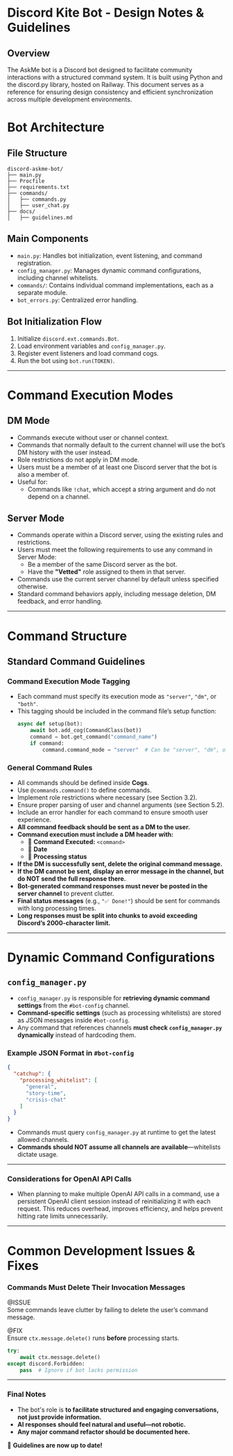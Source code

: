 # Discord Kite Bot - Design Notes & Guidelines

## Overview
The AskMe bot is a Discord bot designed to facilitate community interactions with a structured command system.
It is built using Python and the discord.py library, hosted on Railway. This document serves as a reference for
ensuring design consistency and efficient synchronization across multiple development environments.

# Bot Architecture

## File Structure
```
discord-askme-bot/
├── main.py
├── Procfile
├── requirements.txt
├── commands/
│   ├── commands.py
│   ├── user_chat.py
├── docs/
│   ├── guidelines.md
```


## Main Components
- `main.py`: Handles bot initialization, event listening, and command registration.
- `config_manager.py`: Manages dynamic command configurations, including channel whitelists.
- `commands/`: Contains individual command implementations, each as a separate module.
- `bot_errors.py`: Centralized error handling.

## Bot Initialization Flow
1. Initialize `discord.ext.commands.Bot`.
2. Load environment variables and `config_manager.py`.
3. Register event listeners and load command cogs.
4. Run the bot using `bot.run(TOKEN)`.

---

# Command Execution Modes

## DM Mode
- Commands execute without user or channel context.
- Commands that normally default to the current channel will use the bot’s DM history with the user instead.
- Role restrictions do not apply in DM mode.
- Users must be a member of at least one Discord server that the bot is also a member of.
- Useful for:
  - Commands like `!chat`, which accept a string argument and do not depend on a channel.

## Server Mode
- Commands operate within a Discord server, using the existing rules and restrictions.
- Users must meet the following requirements to use any command in Server Mode:
  - Be a member of the same Discord server as the bot.
  - Have the **"Vetted"** role assigned to them in that server.
- Commands use the current server channel by default unless specified otherwise.
- Standard command behaviors apply, including message deletion, DM feedback, and error handling.

---

# Command Structure

## Standard Command Guidelines

### Command Execution Mode Tagging
- Each command must specify its execution mode as `"server"`, `"dm"`, or `"both"`.
- This tagging should be included in the command file’s setup function:
  ```python
  async def setup(bot):
      await bot.add_cog(CommandClass(bot))
      command = bot.get_command("command_name")
      if command:
          command.command_mode = "server"  # Can be "server", "dm", or "both"
  ```

### General Command Rules
- All commands should be defined inside **Cogs**.
- Use `@commands.command()` to define commands.
- Implement role restrictions where necessary (see Section 3.2).
- Ensure proper parsing of user and channel arguments (see Section 5.2).
- Include an error handler for each command to ensure smooth user experience.
- **All command feedback should be sent as a DM to the user.**
- **Command execution must include a DM header with:**
  - 📢 **Command Executed:** `<command>`
  - 📅 **Date**
  - 📝 **Processing status**
- **If the DM is successfully sent, delete the original command message.**
- **If the DM cannot be sent, display an error message in the channel, but do NOT send the full response there.**
- **Bot-generated command responses must never be posted in the server channel** to prevent clutter.
- **Final status messages** (e.g., `"✅ Done!"`) should be sent for commands with long processing times.
- **Long responses **must be split into chunks** to avoid exceeding Discord’s 2000-character limit.**
---

# Dynamic Command Configurations

## `config_manager.py`
- `config_manager.py` is responsible for **retrieving dynamic command settings** from the `#bot-config` channel.
- **Command-specific settings** (such as processing whitelists) are stored as JSON messages inside `#bot-config`.
- Any command that references channels **must check `config_manager.py` dynamically** instead of hardcoding them.

### Example JSON Format in `#bot-config`
```json
{
  "catchup": {
    "processing_whitelist": [
      "general",
      "story-time",
      "crisis-chat"
    ]
  }
}
```
- Commands must query `config_manager.py` at runtime to get the latest allowed channels.
- **Commands should NOT assume all channels are available**—whitelists dictate usage.

---

### Considerations for OpenAI API Calls

- When planning to make multiple OpenAI API calls in a command, use a persistent OpenAI client session instead of reinitializing it with each request. This reduces overhead, improves efficiency, and helps prevent hitting rate limits unnecessarily.

---

# Common Development Issues & Fixes

### **Commands Must Delete Their Invocation Messages**
@ISSUE  
Some commands leave clutter by failing to delete the user’s command message.

@FIX  
Ensure `ctx.message.delete()` runs **before** processing starts.  
```python
try:
    await ctx.message.delete()
except discord.Forbidden:
    pass  # Ignore if bot lacks permission
```

---

### **Final Notes**
- The bot's role is **to facilitate structured and engaging conversations, not just provide information.**
- **AI responses should feel natural and useful—not robotic.**
- **Any major command refactor should be documented here.**

🚀 **Guidelines are now up to date!**
